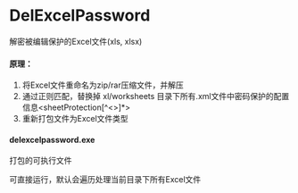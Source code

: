 # DelExcelPassword

解密被编辑保护的Excel文件(xls, xlsx)

#### 原理：
1. 将Excel文件重命名为zip/rar压缩文件，并解压
2. 通过正则匹配，替换掉 xl/worksheets 目录下所有.xml文件中密码保护的配置信息<sheetProtection[^<>]*>
3. 重新打包文件为Excel文件类型

#### delexcelpassword.exe 
打包的可执行文件

可直接运行，默认会遍历处理当前目录下所有Excel文件
